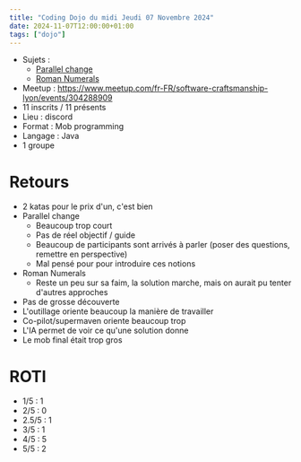 ```yaml
---
title: "Coding Dojo du midi Jeudi 07 Novembre 2024"
date: 2024-11-07T12:00:00+01:00
tags: ["dojo"]
---
```


- Sujets :
  - [Parallel change](https://github.com/unclejamal/parallel-change)
  - [Roman Numerals](https://codingdojo.org/kata/RomanNumerals/)
- Meetup : https://www.meetup.com/fr-FR/software-craftsmanship-lyon/events/304288909
- 11 inscrits / 11 présents
- Lieu : discord
- Format : Mob programming
- Langage : Java
- 1 groupe

# Retours

* 2 katas pour le prix d'un, c'est bien
* Parallel change
  * Beaucoup trop court
  * Pas de réel objectif / guide
  * Beaucoup de participants sont arrivés à parler (poser des questions, remettre en perspective)
  * Mal pensé pour pour introduire ces notions
* Roman Numerals
  * Reste un peu sur sa faim, la solution marche, mais on aurait pu tenter d'autres approches
* Pas de grosse découverte
* L'outillage oriente beaucoup la manière de travailler
* Co-pilot/supermaven oriente beaucoup trop
* L'IA permet de voir ce qu'une solution donne
* Le mob final était trop gros

# ROTI

* 1/5 : 1
* 2/5 : 0
* 2.5/5 : 1
* 3/5 : 1
* 4/5 : 5
* 5/5 : 2
